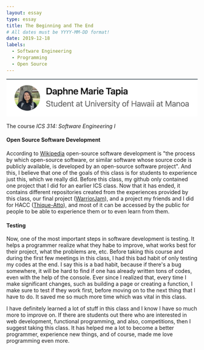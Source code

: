 ```yaml
---
layout: essay
type: essay
title: The Beginning and The End
# All dates must be YYYY-MM-DD format!
date: 2019-12-18
labels:
  - Software Engineering
  - Programming
  - Open Source
---
```

<img class="ui centered image" src="../images/final-essay.png">
<p>The course <i>ICS 314: Software Engineering I</i></p>

<h4>Open Source Software Development</h4>
<p> According to <a href="https://en.wikipedia.org/wiki/Open-source_software_development">Wikipedia</a> open-source software development is "the process by which open-source software, or similar software whose source code is publicly available, is developed by an open-source software project". And this, I believe that one of the goals of this class is for students to experience just this, which we really did. Before this class, my github only contained one project that I did for an earlier ICS class. Now that it has ended, it contains different repositories created from the experiences provided by this class, our final project (<a href="https://warrior-jam.github.io/">WarriorJam</a>), and a project my friends and I did for HACC (<a href="https://devpost.com/software/heco-stations">Thique-Atto</a>), and most of it can be accessed by the public for people to be able to experience them or to even learn from them.</p>

<h4>Testing</h4>
<p>Now, one of the most important steps in software development is testing. It helps a programmer realize what they habe to improve, what works best for their project, what the problems are, etc. Before taking this course and during the first few meetings in this class, I had this bad habit of only testing my codes at the end. I say this is a bad habit, because if there's a bug somewhere, it will be hard to find if one has already written tons of codes, even with the help of the console. Ever since I realized that, every time I make significant changes, such as building a page or creating a function, I make sure to test if they work first, before moving on to the next thing that I have to do. It saved me so much more time which was vital in this class.</p>

<p>I have definitely learned a lot of stuff in this class and I know I have so much more to improve on. If there are students out there who are interested in web development, functional programming, and also, competitions, then I suggest taking this class. It has helped me a lot to become a better programmer, experience new things, and of course, made me love programming even more.</p>

